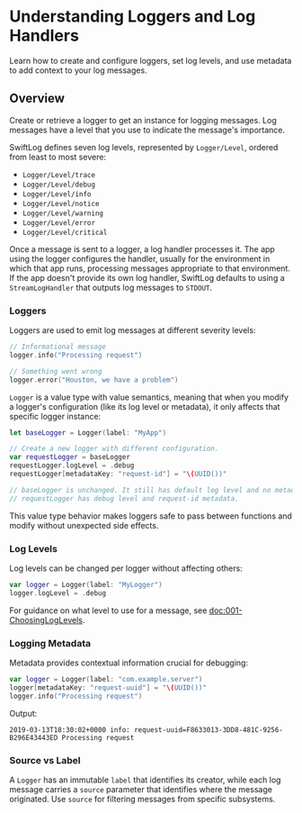 # Understanding Loggers and Log Handlers

Learn how to create and configure loggers, set log levels, and use metadata to add context to your log messages.

## Overview

Create or retrieve a logger to get an instance for logging messages.
Log messages have a level that you use to indicate the message's importance.

SwiftLog defines seven log levels, represented by ``Logger/Level``, ordered from least to
most severe:

- ``Logger/Level/trace``
- ``Logger/Level/debug``
- ``Logger/Level/info``
- ``Logger/Level/notice``
- ``Logger/Level/warning``
- ``Logger/Level/error``
- ``Logger/Level/critical``

Once a message is sent to a logger, a log handler processes it.
The app using the logger configures the handler, usually for the environment in which that app runs, processing messages appropriate to that environment.
If the app doesn't provide its own log handler, SwiftLog defaults to using a ``StreamLogHandler`` that outputs log messages to `STDOUT`.

### Loggers

Loggers are used to emit log messages at different severity levels:

```swift
// Informational message
logger.info("Processing request")

// Something went wrong
logger.error("Houston, we have a problem")
```

``Logger`` is a value type with value semantics, meaning that when you modify a
logger's configuration (like its log level or metadata), it only affects that
specific logger instance:

```swift
let baseLogger = Logger(label: "MyApp")

// Create a new logger with different configuration.
var requestLogger = baseLogger
requestLogger.logLevel = .debug
requestLogger[metadataKey: "request-id"] = "\(UUID())"

// baseLogger is unchanged. It still has default log level and no metadata
// requestLogger has debug level and request-id metadata.
```

This value type behavior makes loggers safe to pass between functions and modify
without unexpected side effects.

### Log Levels

Log levels can be changed per logger without affecting others:

```swift
var logger = Logger(label: "MyLogger")
logger.logLevel = .debug
```

For guidance on what level to use for a message, see <doc:001-ChoosingLogLevels>.

### Logging Metadata

Metadata provides contextual information crucial for debugging:

```swift
var logger = Logger(label: "com.example.server")
logger[metadataKey: "request-uuid"] = "\(UUID())"
logger.info("Processing request")
```

Output:
```
2019-03-13T18:30:02+0000 info: request-uuid=F8633013-3DD8-481C-9256-B296E43443ED Processing request
```

### Source vs Label

A ``Logger`` has an immutable `label` that identifies its creator, while each log
message carries a `source` parameter that identifies where the message originated.
Use `source` for filtering messages from specific subsystems.
